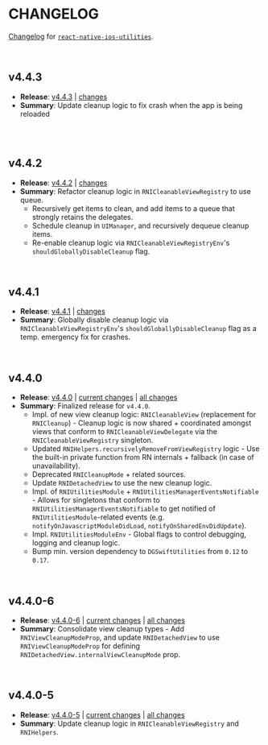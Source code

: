 # CHANGELOG

[Changelog](https://github.com/dominicstop/react-native-ios-utilities/blob/master/CHANGELOG.md) for [`react-native-ios-utilities`](https://github.com/dominicstop/react-native-ios-utilities).

<br>

## v4.4.3

* **Release**: [v4.4.3](https://github.com/dominicstop/react-native-ios-utilities/releases/tag/v4.4.3) | [changes](https://github.com/dominicstop/react-native-ios-utilities/compare/v4.4.2...v4.4.3)
* **Summary**: Update cleanup logic to fix crash when the app is being reloaded

<br><br>

## v4.4.2

* **Release**: [v4.4.2](https://github.com/dominicstop/react-native-ios-utilities/releases/tag/v4.4.2) | [changes](https://github.com/dominicstop/react-native-ios-utilities/compare/v4.4.1...v4.4.2)
* **Summary**: Refactor cleanup logic in `RNICleanableViewRegistry` to use queue.
  * Recursively get items to clean, and add items to a queue that strongly retains the delegates.
  * Schedule cleanup in `UIManager`, and recursively dequeue cleanup items.
  * Re-enable cleanup logic via `RNICleanableViewRegistryEnv`'s `shouldGloballyDisableCleanup` flag.

<br>

## v4.4.1

* **Release**: [v4.4.1](https://github.com/dominicstop/react-native-ios-utilities/releases/tag/v4.4.1) | [changes](https://github.com/dominicstop/react-native-ios-utilities/compare/v4.4.0...v4.4.1)
* **Summary**: Globally disable cleanup logic via `RNICleanableViewRegistryEnv`'s `shouldGloballyDisableCleanup` flag as a temp. emergency fix for crashes.

<br>

## v4.4.0

* **Release**: [v4.4.0](https://github.com/dominicstop/react-native-ios-utilities/releases/tag/v4.4.0) | [current changes](https://github.com/dominicstop/react-native-ios-utilities/compare/v4.4.0-6...v4.4.0) | [all changes](https://github.com/dominicstop/react-native-ios-utilities/compare/v4.3.2...v4.4.0)
* **Summary**: Finalized release for `v4.4.0`.
  * Impl. of new view cleanup logic: `RNICleanableView` (replacement for `RNICleanup`) - Cleanup logic is now shared + coordinated amongst views that conform to `RNICleanableViewDelegate` via the `RNICleanableViewRegistry` singleton.
  * Updated `RNIHelpers.recursivelyRemoveFromViewRegistry` logic - Use the built-in private function from RN internals + fallback (in case of unavailability).
  * Deprecated `RNICleanupMode` + related sources.
  * Update `RNIDetachedView` to use the new cleanup logic.
  * Impl. of  `RNIUtilitiesModule` + `RNIUtilitiesManagerEventsNotifiable` - Allows for singletons that conform to `RNIUtilitiesManagerEventsNotifiable` to get notified of `RNIUtilitiesModule`-related events (e.g. `notifyOnJavascriptModuleDidLoad`, `notifyOnSharedEnvDidUpdate`).
  * Impl. `RNIUtilitiesModuleEnv` - Global flags to control debugging, logging and cleanup logic.
  * Bump min. version dependency to `DGSwiftUtilities` from `0.12` to `0.17`.

<br>

## v4.4.0-6

* **Release**: [v4.4.0-6](https://github.com/dominicstop/react-native-ios-utilities/releases/tag/v4.4.0-6) | [current changes](https://github.com/dominicstop/react-native-ios-utilities/compare/v4.4.0-5...v4.4.0-6) | [all changes](https://github.com/dominicstop/react-native-ios-utilities/compare/v4.3.2...v4.4.0-6)
* **Summary**: Consolidate view cleanup types - Add `RNIViewCleanupModeProp`, and update `RNIDetachedView` to use  `RNIViewCleanupModeProp` for defining `RNIDetachedView.internalViewCleanupMode` prop.

<br>

## v4.4.0-5

* **Release**: [v4.4.0-5](https://github.com/dominicstop/react-native-ios-utilities/releases/tag/v4.4.0-5) | [current changes](https://github.com/dominicstop/react-native-ios-utilities/compare/v4.4.0-4...v4.4.0-5) | [all changes](https://github.com/dominicstop/react-native-ios-utilities/compare/v4.3.2...v4.4.0-5)
* **Summary**: Update cleanup logic in `RNICleanableViewRegistry` and `RNIHelpers`.
